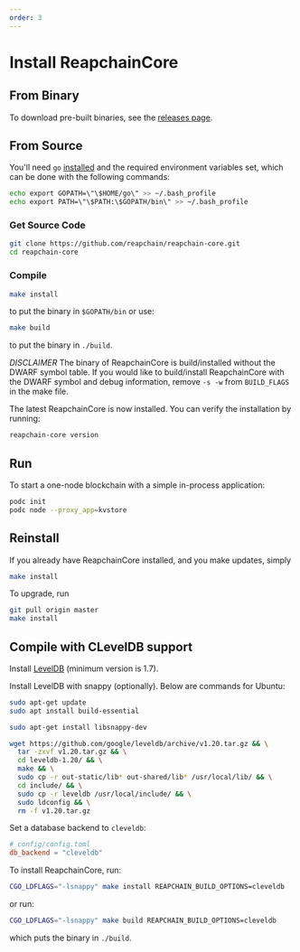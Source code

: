 ```yaml
---
order: 3
---
```


# Install ReapchainCore

## From Binary

To download pre-built binaries, see the [releases page](https://github.com/reapchain/reapchain-core/releases).

## From Source

You'll need `go` [installed](https://golang.org/doc/install) and the required
environment variables set, which can be done with the following commands:

```sh
echo export GOPATH=\"\$HOME/go\" >> ~/.bash_profile
echo export PATH=\"\$PATH:\$GOPATH/bin\" >> ~/.bash_profile
```

### Get Source Code

```sh
git clone https://github.com/reapchain/reapchain-core.git
cd reapchain-core
```

### Compile

```sh
make install
```

to put the binary in `$GOPATH/bin` or use:

```sh
make build
```

to put the binary in `./build`.

_DISCLAIMER_ The binary of ReapchainCore is build/installed without the DWARF
symbol table. If you would like to build/install ReapchainCore with the DWARF
symbol and debug information, remove `-s -w` from `BUILD_FLAGS` in the make
file.

The latest ReapchainCore is now installed. You can verify the installation by
running:

```sh
reapchain-core version
```

## Run

To start a one-node blockchain with a simple in-process application:

```sh
podc init
podc node --proxy_app=kvstore
```

## Reinstall

If you already have ReapchainCore installed, and you make updates, simply

```sh
make install
```

To upgrade, run

```sh
git pull origin master
make install
```

## Compile with CLevelDB support

Install [LevelDB](https://github.com/google/leveldb) (minimum version is 1.7).

Install LevelDB with snappy (optionally). Below are commands for Ubuntu:

```sh
sudo apt-get update
sudo apt install build-essential

sudo apt-get install libsnappy-dev

wget https://github.com/google/leveldb/archive/v1.20.tar.gz && \
  tar -zxvf v1.20.tar.gz && \
  cd leveldb-1.20/ && \
  make && \
  sudo cp -r out-static/lib* out-shared/lib* /usr/local/lib/ && \
  cd include/ && \
  sudo cp -r leveldb /usr/local/include/ && \
  sudo ldconfig && \
  rm -f v1.20.tar.gz
```

Set a database backend to `cleveldb`:

```toml
# config/config.toml
db_backend = "cleveldb"
```

To install ReapchainCore, run:

```sh
CGO_LDFLAGS="-lsnappy" make install REAPCHAIN_BUILD_OPTIONS=cleveldb
```

or run:

```sh
CGO_LDFLAGS="-lsnappy" make build REAPCHAIN_BUILD_OPTIONS=cleveldb
```

which puts the binary in `./build`.
